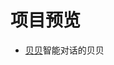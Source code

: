 # 项目预览
* [贝贝](http://htmlpreview.github.io/?https://github.com/BonaparteDawn/html/blob/master/beibei/index.html)智能对话的贝贝
